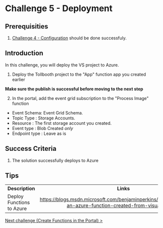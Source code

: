 # Challenge 5 - Deployment

## Prerequisities

1. [Challenge 4 - Configuration](./Configuration.md) should be done successfuly.

## Introduction
In this challenge, you will deploy the VS project to Azure.

1. Deploy the Tollbooth project to the &quot;App&quot; function app you created earlier

**Make sure the publish is successful before moving to the next step**

2. In the portal, add the event grid subscription to the &quot;Process Image&quot; function
  * Event Schema: Event Grid Schema.
  * Topic Type : Storage Accounts.
  * Resource : The first storage account you created.
  * Event type : Blob Created _only_
  * Endpoint type : Leave as is

## Success Criteria
1. The solution successfully deploys to Azure

## Tips


|                                       |                                                                        |
| ------------------------------------- | :--------------------------------------------------------------------: |
| **Description**                       |                               **Links**                                |
| Deploy Functions to Azure | <https://blogs.msdn.microsoft.com/benjaminperkins/2018/04/05/deploy-an-azure-function-created-from-visual-studio/> |


[Next challenge (Create Functions in the Portal) >](./PortalFunctions.md)
